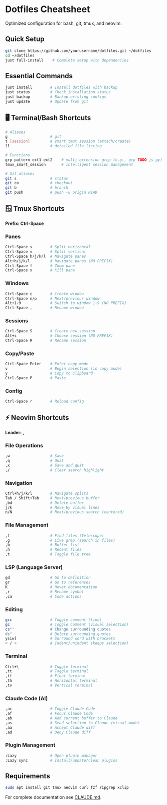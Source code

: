 # Dotfiles Cheatsheet

Optimized configuration for bash, git, tmux, and neovim.

## Quick Setup

```bash
git clone https://github.com/yourusername/dotfiles.git ~/dotfiles
cd ~/dotfiles
just full-install    # Complete setup with dependencies
```

## Essential Commands

```bash
just install        # Install dotfiles with backup
just status         # Check installation status  
just backup         # Backup existing configs
just update         # Update from git
```

## 🖥️ Terminal/Bash Shortcuts

```bash
# Aliases
g                   # git
t [session]         # smart tmux session (attach/create)
ll                  # detailed file listing

# Functions  
grp pattern ext1 ext2    # multi-extension grep (e.g., grp TODO js py)
tmux_smart_session       # intelligent session management

# Git aliases
git s               # status
git co              # checkout  
git b               # branch
git push            # push -u origin HEAD
```

## 🪟 Tmux Shortcuts

**Prefix: Ctrl-Space**

### Panes
```bash
Ctrl-Space s        # Split horizontal
Ctrl-Space v        # Split vertical
Ctrl-Space h/j/k/l  # Navigate panes
Alt+h/j/k/l         # Navigate panes (NO PREFIX)
Ctrl-Space f        # Zoom pane
Ctrl-Space x        # Kill pane
```

### Windows
```bash
Ctrl-Space c        # Create window
Ctrl-Space n/p      # Next/previous window
Alt+1-9             # Switch to window 1-9 (NO PREFIX)
Ctrl-Space ,        # Rename window
```

### Sessions
```bash
Ctrl-Space S        # Create new session
Alt+s               # Choose session (NO PREFIX)
Ctrl-Space R        # Rename session
```

### Copy/Paste
```bash
Ctrl-Space Enter    # Enter copy mode
v                   # Begin selection (in copy mode)
y                   # Copy to clipboard
Ctrl-Space P        # Paste
```

### Config
```bash
Ctrl-Space r        # Reload config
```

## ⚡ Neovim Shortcuts

**Leader: ,**

### File Operations
```bash
,w                  # Save
,q                  # Quit
,x                  # Save and quit
,/                  # Clear search highlight
```

### Navigation
```bash
Ctrl+h/j/k/l        # Navigate splits
Tab / Shift+Tab     # Next/previous buffer
,bd                 # Delete buffer
j/k                 # Move by visual lines
n/N                 # Next/previous search (centered)
```

### File Management
```bash
,f                  # Find files (Telescope)
,g                  # Live grep (search in files)
,b                  # Buffer list
,h                  # Recent files
,t                  # Toggle file tree
```

### LSP (Language Server)
```bash
gd                  # Go to definition
gr                  # Go to references  
K                   # Hover documentation
,r                  # Rename symbol
,ca                 # Code actions
```

### Editing
```bash
gcc                 # Toggle comment (line)
gc                  # Toggle comment (visual selection)
cs"'                # Change surrounding quotes
ds"                 # Delete surrounding quotes
ysiw]               # Surround word with brackets
< / >               # Indent/unindent (keeps selection)
```

### Terminal
```bash
Ctrl+\              # Toggle terminal
,tt                 # Toggle terminal
,tf                 # Float terminal
,th                 # Horizontal terminal
,tv                 # Vertical terminal
```

### Claude Code (AI)
```bash
,ac                 # Toggle Claude Code
,af                 # Focus Claude Code
,ab                 # Add current buffer to Claude
,as                 # Send selection to Claude (visual mode)
,aa                 # Accept Claude diff
,ad                 # Deny Claude diff
```

### Plugin Management
```bash
:Lazy               # Open plugin manager
:Lazy sync          # Install/update/clean plugins
```

## Requirements

```bash
sudo apt install git tmux neovim curl fzf ripgrep xclip
```

For complete documentation see [CLAUDE.md](CLAUDE.md).